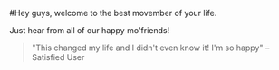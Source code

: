 #Hey guys, welcome to the best movember of your life. 

Just hear from all of our happy mo'friends!

> "This changed my life and I didn't even know it! I'm so happy" – Satisfied User
